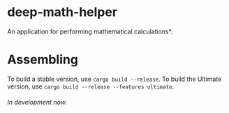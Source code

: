 # deep-math-helper
An application for performing mathematical calculations*.

# Assembling
To build a stable version, use `cargo build --release`. To build the Ultimate version, use `cargo build --release --features ultimate`.

###### In development now.
